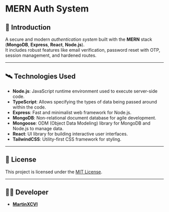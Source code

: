 # MERN Auth System

## 📄 Introduction

A secure and modern *authentication system* built with the **MERN** stack (**MongoDB**, **Express**, **React**, **Node.js**).  
It includes robust features like email verification, password reset with OTP, session management, and hardened routes.

---

## 🛰️ Technologies Used

- **Node.js**: JavaScript runtime environment used to execute server-side code.
- **TypeScript**: Allows specifying the types of data being passed around within the code.
- **Express**: Fast and minimalist web framework for Node.js.
- **MongoDB**: Non-relational document database for agile development.
- **Mongoose**: ODM (Object Data Modeling) library for MongoDB and Node.js to manage data.
- **React**: UI library for building interactive user interfaces.
- **TailwindCSS**: Utility-first CSS framework for styling.

---

## 📜 License

This project is licensed under the [MIT License](LICENSE).

---

## 🧑‍💻 Developer

- [**MartinXCVI**](https://github.com/MartinXCVI)